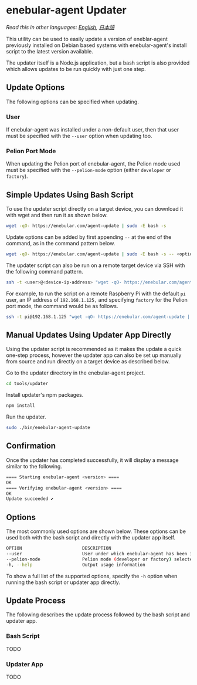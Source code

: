 
# enebular-agent Updater

*Read this in other languages: [English](README.md), [日本語](README.ja.md)*

This utility can be used to easily update a version of eneblar-agent previously installed on Debian based systems with enebular-agent's install script to the latest version available.

The updater itself is a Node.js application, but a bash script is also provided which allows updates to be run quickly with just one step.

## Update Options

The following options can be specified when updating.

### User

If enebular-agent was installed under a non-default user, then that user must be specified with the `--user` option when updating too.

### Pelion Port Mode

When updating the Pelion port of enebular-agent, the Pelion mode used must be specified with the `--pelion-mode` option (either `developer` or `factory`).

## Simple Updates Using Bash Script

To use the updater script directly on a target device, you can download it with wget and then run it as shown below.

```sh
wget -qO- https://enebular.com/agent-update | sudo -E bash -s
```

Update options can be added by first appending `--` at the end of the command, as in the command pattern below.

```sh
wget -qO- https://enebular.com/agent-update | sudo -E bash -s -- <option>
```

The updater script can also be run on a remote target device via SSH with the following command pattern.

```sh
ssh -t <user>@<device-ip-address> "wget -qO- https://enebular.com/agent-update | sudo -E bash -s"
```

For example, to run the script on a remote Raspberry Pi with the default `pi` user, an IP address of `192.168.1.125,` and specifying `factory` for the Pelion port mode, the command would be as follows.

```sh
ssh -t pi@192.168.1.125 "wget -qO- https://enebular.com/agent-update | sudo -E bash -s -- --pelion-mode=factory"
```

## Manual Updates Using Updater App Directly

Using the updater script is recommended as it makes the update a quick one-step process, however the updater app can also be set up manually from source and run directly on a target device as described below.

Go to the updater directory in the enebular-agent project.

```sh
cd tools/updater
```

Install updater's npm packages.

```sh
npm install
```

Run the updater.

```sh
sudo ./bin/enebular-agent-update
```

## Confirmation

Once the updater has completed successfully, it will display a message similar to the following.

```sh
==== Starting enebular-agent <version> ====
OK
==== Verifying enebular-agent <version> ====
OK
Update succeeded ✔

```

## Options

The most commonly used options are shown below. These options can be used both with the bash script and directly with the updater app itself.

```sh
OPTION                       DESCRIPTION	
--user                       User under which enebular-agent has been installed
--pelion-mode                Pelion mode (developer or factory) selected when enebular-agent was installed
-h, --help                   Output usage information
```

To show a full list of the supported options, specify the `-h` option when running the bash script or updater app directly.

## Update Process

The following describes the update process followed by the bash script and updater app.

### Bash Script

TODO

### Updater App

TODO
